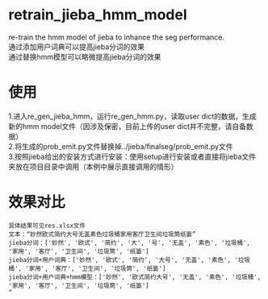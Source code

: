# retrain_jieba_hmm_model
re-train the hmm model of jieba to inhance the seg performance.  
通过添加用户词典可以提高jieba分词的效果  
通过替换hmm模型可以略微提高jieba分词的效果  

# 使用
1.进入re_gen_jieba_hmm，运行re_gen_hmm.py，读取user dict的数据，生成新的hmm model文件（因涉及保密，目前上传的user dict并不完整，请自备数据）  
2.将生成的prob_emit.py文件替换掉../jieba/finalseg/prob_emit.py文件  
3.按照jieba给出的安装方式进行安装：使用setup进行安装或者直接将jieba文件夹放在项目目录中调用（本例中展示直接调用的情形）  

# 效果对比
```
具体结果可见res.xlsx文件
文本：“妙然欧式简约大号无盖素色垃圾桶家用客厅卫生间垃圾筒纸篓”
jieba分词：['妙然', '欧式', '简约', '大', '号', '无盖', '素色', '垃圾桶', '家用', '客厅', '卫生间', '垃圾筒', '纸篓']
jieba分词+用户词典：['妙然', '欧式', '简约', '大号', '无盖', '素色', '垃圾桶', '家用', '客厅', '卫生间', '垃圾筒', '纸篓']
jieba分词+用户词典+hmm模型：['妙然', '欧式简约大号', '无盖', '素色', '垃圾桶', '家用', '客厅', '卫生间', '垃圾筒', '纸篓']
”
```

